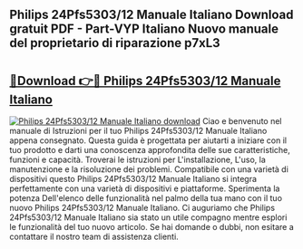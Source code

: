 ## Philips 24Pfs5303/12 Manuale Italiano Download gratuit PDF - Part-VYP Italiano Nuovo manuale del proprietario di riparazione p7xL3

# <h2><a href="http://dfadfi.blite.top/?on=Philips+24Pfs5303%2f12+Manuale+Italiano">🔗Download 👉🔴 Philips 24Pfs5303/12 Manuale Italiano</a></h2>

[![Philips 24Pfs5303/12 Manuale Italiano download](https://i.imgur.com/lujVjoI.png)](http://dfadfi.blite.top/?on=Philips+24Pfs5303%2f12+Manuale+Italiano)
Ciao e benvenuto nel manuale di Istruzioni per il tuo Philips 24Pfs5303/12 Manuale Italiano appena consegnato. Questa guida è progettata per aiutarti a iniziare con il tuo prodotto e darti una conoscenza approfondita delle sue caratteristiche, funzioni e capacità. Troverai le istruzioni per L'installazione, L'uso, la manutenzione e la risoluzione dei problemi. Compatibile con una varietà di dispositivi questo Philips 24Pfs5303/12 Manuale Italiano si integra perfettamente con una varietà di dispositivi e piattaforme. Sperimenta la potenza Dell'elenco delle funzionalità nel palmo della tua mano con il tuo nuovo Philips 24Pfs5303/12 Manuale Italiano. Ci auguriamo che Philips 24Pfs5303/12 Manuale Italiano sia stato un utile compagno mentre esplori le funzionalità del tuo nuovo articolo. Se hai domande o dubbi, non esitare a contattare il nostro team di assistenza clienti.
